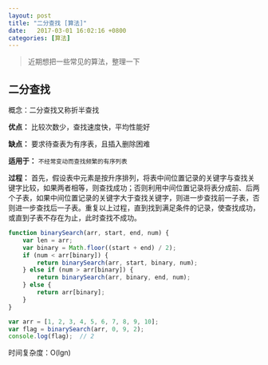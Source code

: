 ```yaml
---
layout: post
title: "二分查找 [算法]" 
date:   2017-03-01 16:02:16 +0800
categories: [算法]
---
```


> 近期想把一些常见的算法，整理一下

## 二分查找

概念：二分查找又称折半查找

**优点：** 比较次数少，查找速度快，平均性能好

**缺点：** 要求待查表为有序表，且插入删除困难

**适用于：** `不经常变动而查找频繁的有序列表`

**过程：** 首先，假设表中元素是按升序排列，将表中间位置记录的关键字与查找关键字比较，如果两者相等，则查找成功；否则利用中间位置记录将表分成前、后两个子表，如果中间位置记录的关键字大于查找关键字，则进一步查找前一子表，否则进一步查找后一子表。重复以上过程，直到找到满足条件的记录，使查找成功，或直到子表不存在为止，此时查找不成功。


```javascript
function binarySearch(arr, start, end, num) {
	var len = arr;
	var binary = Math.floor((start + end) / 2);
	if (num < arr[binary]) {
		return binarySearch(arr, start, binary, num);
	} else if (num > arr[binary]) {
		return binarySearch(arr, binary, end, num);
	} else {
		return arr[binary];
	}
}

var arr = [1, 2, 3, 4, 5, 6, 7, 8, 9, 10];
var flag = binarySearch(arr, 0, 9, 2);
console.log(flag);  // 2
```

时间复杂度：O(lgn)